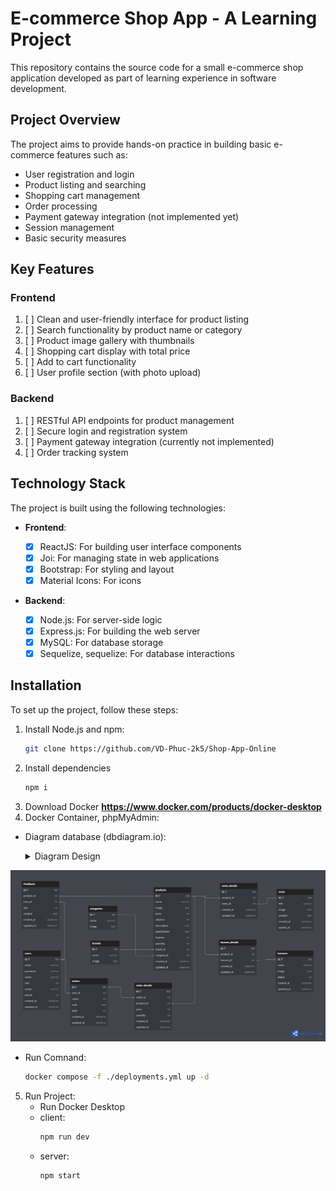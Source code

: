 # E-commerce Shop App - A Learning Project

This repository contains the source code for a small e-commerce shop application developed as part of learning experience in software development.

## Project Overview

The project aims to provide hands-on practice in building basic e-commerce features such as:

- User registration and login
- Product listing and searching
- Shopping cart management
- Order processing
- Payment gateway integration (not implemented yet)
- Session management
- Basic security measures

## Key Features

### Frontend

1. [ ] Clean and user-friendly interface for product listing
2. [ ] Search functionality by product name or category
3. [ ] Product image gallery with thumbnails
4. [ ] Shopping cart display with total price
5. [ ] Add to cart functionality
6. [ ] User profile section (with photo upload)

### Backend

1. [ ] RESTful API endpoints for product management
2. [ ] Secure login and registration system
3. [ ] Payment gateway integration (currently not implemented)
4. [ ] Order tracking system

## Technology Stack

The project is built using the following technologies:

- **Frontend**:

  - [x] ReactJS: For building user interface components
  - [x] Joi: For managing state in web applications
  - [x] Bootstrap: For styling and layout
  - [x] Material Icons: For icons

- **Backend**:
  - [x] Node.js: For server-side logic
  - [x] Express.js: For building the web server
  - [x] MySQL: For database storage
  - [x] Sequelize, sequelize: For database interactions

## Installation

To set up the project, follow these steps:

1. Install Node.js and npm:
   ```bash
   git clone https://github.com/VD-Phuc-2k5/Shop-App-Online
   ```
2. Install dependencies
   ```bash
   npm i
   ```
3. Download Docker **https://www.docker.com/products/docker-desktop**
4. Docker Container, phpMyAdmin:

- Diagram database (dbdiagram.io):
  <details>
   <summary>Diagram Design</summary>
     
    ```bash
      Table users {
         id int [pk]
         email varchar
         password varchar
         name varchar
         role int
         avatar varchar
         phone int
         created_at datetime
         updated_at datetime
       }
   
       Table categories {
         id int [pk]
         name varchar
         image text
       }

       Table products {
         id int [pk]
         name varchar
         image text
         price int
         oldprice int
         description text
         specification text
         buyturn int
         quantity int
         brand_id int
         category_id int
         created_at datetime
         updated_at datetime
       }

       Ref: "categories".id < "products".category_id

       Table brands {
         id int [pk]
         name varchar
         image text
       }

       Ref: "brands".id < "products".brand_id

       Table Feedback {
         id int [pk]
         product_id int
         user_id int
         star int
         content text
         created_at datetime
         updated_at datetime
       }

       Ref: "products".id < "Feedback".product_id
       Ref: "users".id < "Feedback".user_id

       Table orders {
         id int [pk]
         user_id int
         status int
         note text
         total int
         created_at datetime
         updated_at datetime
       }

       Ref: "users".id < "orders".user_id

       Table order_details {
         id int [pk]
         order_id int
         product_id int
         price int
         quantity int
         created_at datetime
         updated_at datetime
       }

       Ref: "orders".id < "order_details".order_id

       Table news {
         id int [pk]
         title varchar
         image text
         content text
         created_at datetime
         update_at datetime
       }

       Table news_details {
         id int [pk]
         product_id int
         news_id int
         created_at datetime
         updated_at datetime
       }

       Ref: "news".id < "news_details".news_id
       Ref: "products".id < "news_details".product_id
       Ref: "products".id < "order_details".product_id

       Table banners {
         id int [pk]
         name varchar
         image text
         status int
         created_at datetime
         updated_at datetime
       }

       Table banner_details {
         id int [pk]
         product_id int
         banner_id int
         created_at datetime
         updated_at datetime
       }

       Ref: "products".id < "banner_details".product_id
       Ref: "banners".id < "banner_details".banner_id

  </details>

![image](diagram_db.png)

- Run Comnand:
  ```bash
  docker compose -f ./deployments.yml up -d
  ```

5. Run Project:
   - Run Docker Desktop
   - client:
     ```bash
     npm run dev
     ```
   - server:
     ```bash
     npm start
     ```

<!-- ## Migrate (node js - express)

- install mysql2 -> cmd: yarn add mysql2
- install sequelize -> cmd: yarn add sequelize
- install sequelize-cli -> cmd: yarn add sequelize-cli

# Create directory tree

- cmd: npx sequelize-cli init

# Generate model

- cmd: npx sequelize-cli model:generate --name <name> --attributes <x, ...>
- Example: npx sequelize-cli model:generate --name User --attributes email:string, password:string,name:string,role:integer,avatar:string,phone:integer,created_at:date,updated_at:date

# Run Migrations

- cmd: npx sequelize-cli db:migrate

# Undo Migrate

- cmd: npx sequelize-cli db:migrate:undo

- cmd: npx sequelize-cli db:migrate:undo:all

# Check Foreign Key

- jquery: SELECT \* FROM information_schema.table_constraints WHERE table_schema = 'db name' AND table_name = 'table name';

- Ex:
  SELECT \* FROM information_schema.table_constraints WHERE table_schema = 'shopapp_online' AND table_name = 'orders';

# Download babel node

- cmd: yarn add --dev @babel/core @babel/node @babel/preset-env

# mysql_container bash

-cmd : docker exec -it mysql_container bash -->
